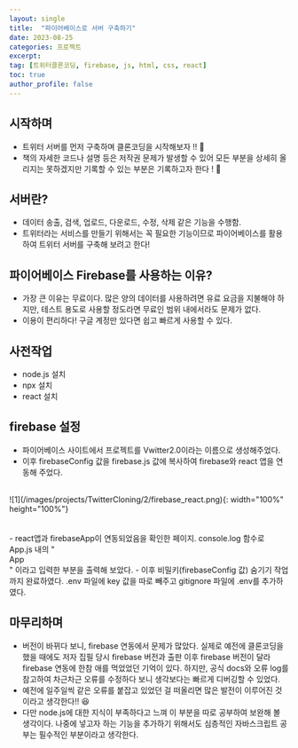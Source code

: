 ```yaml
---
layout: single
title:  "파이어베이스로 서버 구축하기"
date: 2023-08-25
categories: 프로젝트
excerpt:
tag: [트위터클론코딩, firebase, js, html, css, react]
toc: true
author_profile: false
---
```

## 시작하며
- 트위터 서버를 먼저 구축하며 클론코딩을 시작해보자 !! 💪
- 책의 자세한 코드나 설명 등은 저작권 문제가 발생할 수 있어 모든 부분을 상세히 올리지는 못하겠지만 기록할 수 있는 부분은 기록하고자 한다 ! 🙏

## 서버란?
- 데이터 송출, 검색, 업로드, 다운로드, 수정, 삭제 같은 기능을 수행함.
- 트위터라는 서비스를 만들기 위해서는 꼭 필요한 기능이므로 파이어베이스를 활용하여 트위터 서버를 구축해 보려고 한다!

## 파이어베이스 Firebase를 사용하는 이유?
- 가장 큰 이유는 무료이다. 많은 양의 데이터를 사용하려면 유료 요금을 지불해야 하지만, 테스트 용도로 사용할 정도라면 무료인 범위 내에서라도 문제가 없다.
- 이용이 편리하다! 구글 계정만 있다면 쉽고 빠르게 사용할 수 있다.

## 사전작업
- node.js 설치
- npx 설치
- react 설치

## firebase 설정
- 파이어베이스 사이트에서 프로젝트를 Vwitter2.0이라는 이름으로 생성해주었다.
- 이후 firebaseConfig 값을 firebase.js 값에 복사하여 firebase와 react 앱을 연동해 주었다. <br>
<br>
![1](/images/projects/TwitterCloning/2/firebase_react.png){: width="100%" height="100%"} <br><br><br>
- react앱과 firebaseApp이 연동되었음을 확인한 페이지. console.log 함수로 App.js 내의 "<div>App</div>" 이라고 입력한 부분을 출력해 보았다.
- 이후 비밀키(firebaseConfig 값) 숨기기 작업까지 완료하였다. .env 파일에 key 값을 따로 빼주고 gitignore 파일에 .env를 추가하였다.

## 마무리하며
- 버전이 바뀌다 보니, firebase 연동에서 문제가 많았다. 실제로 예전에 클론코딩을 했을 때에도 저자 집필 당시 firebase 버전과 출판 이후 firebase 버전이 달라 firebase 연동에 한참 애를 먹었었던 기억이 있다. 하지만, 공식 docs와 오류 log를 참고하여 차근차근 오류를 수정하다 보니 생각보다는 빠르게 디버깅할 수 있었다.
- 예전에 일주일씩 같은 오류를 붙잡고 있었던 걸 떠올리면 많은 발전이 이루어진 것이라고 생각한다!! 😆
- 다만 node.js에 대한 지식이 부족하다고 느껴 이 부분을 따로 공부하여 보완해 볼 생각이다. 나중에 넣고자 하는 기능을 추가하기 위해서도 심층적인 자바스크립트 공부는 필수적인 부분이라고 생각한다.
